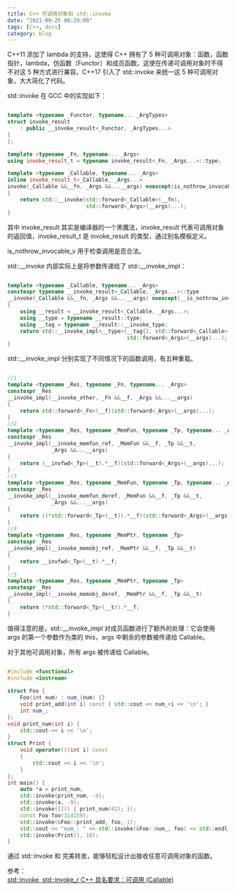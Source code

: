 ```yaml
---
title: C++ 可调用对象和 std::invoke
date: "2021-09-25 00:29:00"
tags: [C++, docs]
category: blog
---
```


C++11 添加了 lambda 的支持，这使得 C++ 拥有了 5 种可调用对象：函数，函数指针，lambda，仿函数（Functor）和成员函数。这使在传递可调用对象时不得不对这 5 种方式进行兼容。C++17 引入了 std::invoke 来统一这 5 种可调用对象，大大简化了代码。

<!-- more -->

std::invoke 在 GCC 中的实现如下：

```cpp

template <typename _Functor, typename... _ArgTypes>
struct invoke_result
    : public __invoke_result<_Functor, _ArgTypes...>
{
};

template <typename _Fn, typename... _Args>
using invoke_result_t = typename invoke_result<_Fn, _Args...>::type;

template <typename _Callable, typename... _Args>
inline invoke_result_t<_Callable, _Args...>
invoke(_Callable &&__fn, _Args &&...__args) noexcept(is_nothrow_invocable_v<_Callable, _Args...>)
{
    return std::__invoke(std::forward<_Callable>(__fn),
                         std::forward<_Args>(__args)...);
}

```

其中 invoke_result 其实是编译器的一个黑魔法，invoke_result 代表可调用对象的返回值，invoke_result_t 是 invoke_result 的类型，通过别名模板定义。

is_nothrow_invocable_v 用于检查调用是否合法。

std::__invoke 内部实际上是将参数传递给了 std::__invoke_impl：

```cpp

template <typename _Callable, typename... _Args>
constexpr typename __invoke_result<_Callable, _Args...>::type
__invoke(_Callable &&__fn, _Args &&...__args) noexcept(__is_nothrow_invocable<_Callable, _Args...>::value)
{
    using __result = __invoke_result<_Callable, _Args...>;
    using __type = typename __result::type;
    using __tag = typename __result::__invoke_type;
    return std::__invoke_impl<__type>(__tag{}, std::forward<_Callable>(__fn),
                                      std::forward<_Args>(__args)...);
}

```

std::__invoke_impl 分别实现了不同情况下的函数调用，有五种重载。

```cpp

//1
template <typename _Res, typename _Fn, typename... _Args>
constexpr _Res
__invoke_impl(__invoke_other, _Fn &&__f, _Args &&...__args)
{
    return std::forward<_Fn>(__f)(std::forward<_Args>(__args)...);
}
//2
template <typename _Res, typename _MemFun, typename _Tp, typename... _Args>
constexpr _Res
__invoke_impl(__invoke_memfun_ref, _MemFun &&__f, _Tp &&__t,
              _Args &&...__args)
{
    return (__invfwd<_Tp>(__t).*__f)(std::forward<_Args>(__args)...);
}
//3
template <typename _Res, typename _MemFun, typename _Tp, typename... _Args>
constexpr _Res
__invoke_impl(__invoke_memfun_deref, _MemFun &&__f, _Tp &&__t,
              _Args &&...__args)
{
    return ((*std::forward<_Tp>(__t)).*__f)(std::forward<_Args>(__args)...);
}
//4
template <typename _Res, typename _MemPtr, typename _Tp>
constexpr _Res
__invoke_impl(__invoke_memobj_ref, _MemPtr &&__f, _Tp &&__t)
{
    return __invfwd<_Tp>(__t).*__f;
}
//5
template <typename _Res, typename _MemPtr, typename _Tp>
constexpr _Res
__invoke_impl(__invoke_memobj_deref, _MemPtr &&__f, _Tp &&__t)
{
    return (*std::forward<_Tp>(__t)).*__f;
}


```

值得注意的是，std::__invoke_impl 对成员函数进行了额外的处理：它会使用 args 的第一个参数作为类的 this，args 中剩余的参数被传递给 Callable。

对于其他可调用对象，所有 args 被传递给 Callable。

```cpp

#include <functional>
#include <iostream>
 
struct Foo {
    Foo(int num) : num_(num) {}
    void print_add(int i) const { std::cout << num_+i << '\n'; }
    int num_;
};
void print_num(int i) {
    std::cout << i << '\n';
}
struct Print {
    void operator()(int i) const
    {
        std::cout << i << '\n';
    }
};
int main() {
    auto *a = print_num;
    std::invoke(print_num, -9);
    std::invoke(a, -9);
    std::invoke([]() { print_num(42); });
    const Foo foo(314159);
    std::invoke(&Foo::print_add, foo, 1);
    std::cout << "num_: " << std::invoke(&Foo::num_, foo) << std::endl;
    std::invoke(Print(), 18);
}

```

通过 std::invoke 和 完美转发，能够轻松设计出接收任意可调用对象的函数。

<div class="ref-label">参考：</div>
<div class="ref-list">
<a href="https://zh.cppreference.com/w/cpp/utility/functional/invoke">
std::invoke, std::invoke_r
</a>
<a href="https://zh.cppreference.com/w/cpp/named_req/Callable">
C++ 具名要求：可调用 (Callable)
</a>
</div>